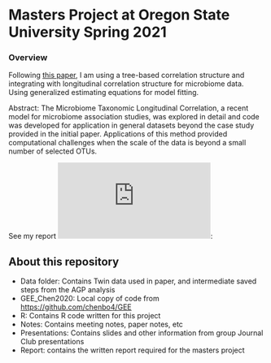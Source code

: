# Masters Project at Oregon State University Spring 2021


### Overview
Following [this paper](https://journals.plos.org/ploscompbiol/article?id=10.1371/journal.pcbi.1008108), I am using a tree-based correlation structure and integrating with longitudinal correlation structure for microbiome data. Using generalized estimating equations for model fitting.

Abstract:
The Microbiome Taxonomic Longitudinal Correlation, a recent model for microbiome association studies, was explored in detail and code was developed for application in general datasets beyond the case study provided in the initial paper. Applications of this method provided computational challenges when the scale of the data is beyond a small number of selected OTUs.

See my report ![here](https://github.com/empalmer/masters_project/blob/main/Report/report.pdf):


## About this repository

 - Data folder: Contains Twin data used in paper, and intermediate saved steps from the AGP analysis
 - GEE_Chen2020: Local copy of code from https://github.com/chenbo4/GEE
 - R: Contains R code written for this project
 - Notes: Contains meeting notes, paper notes, etc
 - Presentations: Contains slides and other information from group Journal Club presentations
 - Report: contains the written report required for the masters project
